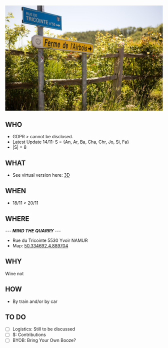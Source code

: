 ![alt image](260650734.jpg "Rue du Tricointe 5530 Yvoir")
## WHO
- GDPR > cannot be disclosed.
- Latest Update 14/11: S = {An, Ar, Ba, Cha, Chr, Jo, Si, Fa}
- |S| = 8
## WHAT
- See virtual version here: [3D](https://my.matterport.com/show/?m=GHvoKFJAGii)
## WHEN
- 18/11 > 20/11
## WHERE
**_--- MIND THE QUARRY ---_**
- Rue du Tricointe
5530 Yvoir NAMUR
- Map: [50.334692,4.889704](https://maps.google.com/?q=50.334692,4.889704)
## WHY
Wine not
## HOW
- By train and/or by car
## TO DO
- [ ] Logistics: Still to be discussed
- [ ] $: Contributions
- [ ] BYOB: Bring Your Own Booze?
